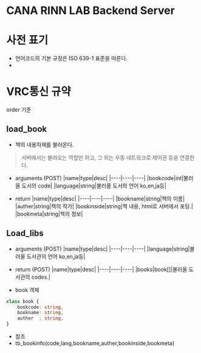 # CANA RINN LAB Backend Server

# 사전 표기
- 언어코드의 기본 규정은 ISO 639-1 표준을 따른다.
- 

# VRC통신 규약
order 기준

## load_book
- 책의 내용자체를 불러온다.
> 서버에서는 불러오는 역할만 하고, 그 외는 우동 네트워크로 제어권 등을 연결한다.
- arguments (POST)
|name|type|desc|
|----|----|----|
|bookcode|int|불러올 도서의 code|
|language|string|불러올 도서의 언어 ko,en,ja등|

- return
|name|type|desc|
|----|----|----|
|bookname|string|책의 이름|
|auther|string|책의 작가|
|bookinside|string|책 내용, html로 서버에서 포팅.|
|bookmeta|string|책의 정보|

## Load_libs
- arguments (POST)
|name|type|desc|
|----|----|----|
|language|string|불러올 도서관의 언어 ko,en,ja등|

- return (POST)
|name|type|desc|
|----|----|----|
|books|book[]|불러올 도서관의 codes.|

- book 객체
```ts
class book {
    bookcode: string,
    bookname: string,
    auther  : string,
}
```

- 참조
- tb_bookinfo(code,lang,bookname,auther,bookinside,bookmeta)


